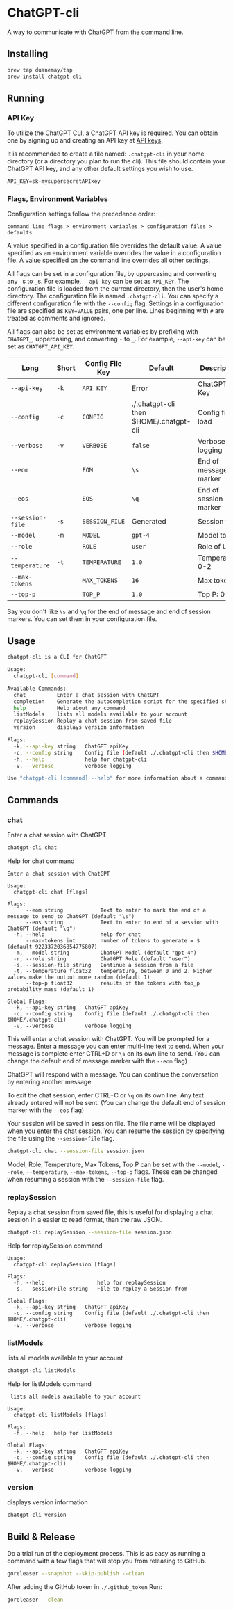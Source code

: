 # ChatGPT-cli

A way to communicate with ChatGPT from the command line.

## Installing 

```bash
brew tap duanemay/tap
brew install chatgpt-cli
```

## Running

### API Key
To utilize the ChatGPT CLI, a ChatGPT API key is required. You can obtain one by signing up and creating an API key at [API keys](https://platform.openai.com/account/api-keys).

It is recommended to create a file named: `.chatgpt-cli` in your home directory (or a directory you plan to run the cli). This file should contain your ChatGPT API key, and any other default settings you wish to use.

```env
API_KEY=sk-mysupersecretAPIkey
```

### Flags, Environment Variables

Configuration settings follow the precedence order: 
```
command line flags > environment variables > configuration files > defaults
```

A value specified in a configuration file overrides the default value.
A value specified as an environment variable overrides the value in a configuration file.
A value specified on the command line overrides all other settings. 


All flags can be set in a configuration file, by uppercasing and converting any `-`s to `_`s. For example, `--api-key` can be set as `API_KEY`.  The configuration file is loaded from the current directory, then the user's home directory. The configuration file is named `.chatgpt-cli`.
You can specify a different configuration file with the `--config` flag. Settings in a configuration file are specified as `KEY=VALUE` pairs, one per line. Lines beginning with `#` are treated as comments and ignored. 

All flags can also be set as environment variables by prefixing with `CHATGPT_`, uppercasing, and converting `-` to `_`. For example, `--api-key` can be set as `CHATGPT_API_KEY`. 


|  Long            | Short | Config File Key | Default                                | Description           |
|------------------|-------|-----------------|----------------------------------------|-----------------------|
| `--api-key`      | `-k`  | `API_KEY`       | Error                                  | ChatGPT API Key       |
| `--config`       | `-c`  | `CONFIG`        | ./.chatgpt-cli then $HOME/.chatgpt-cli | Config file to load   |
| `--verbose`      | `-v`  | `VERBOSE`       | `false`                                | Verbose logging       |
| `--eom`          |       | `EOM`           | `\s`                                   | End of message marker |
| `--eos`          |       | `EOS`           | `\q`                                   | End of session marker |
| `--session-file` | `-s`  | `SESSION_FILE`  | Generated                              | Session file          |
| `--model`        | `-m`  | `MODEL`         | `gpt-4`                                | Model to use          |
| `--role`         |       | `ROLE`          | `user`                                 | Role of User          |
| `--temperature`  | `-t`  | `TEMPERATURE`   | `1.0`                                  | Temperature: 0-2      |
| `--max-tokens`   |       | `MAX_TOKENS`    | `16`                                   | Max tokens            |
| `--top-p`        |       | `TOP_P`         | `1.0`                                  | Top P: 0-1            |

Say you don't like `\s` and `\q` for the end of message and end of session markers. You can set them in your configuration file.

## Usage

```bash
chatgpt-cli is a CLI for ChatGPT

Usage:
  chatgpt-cli [command]

Available Commands:
  chat          Enter a chat session with ChatGPT
  completion    Generate the autocompletion script for the specified shell
  help          Help about any command
  listModels    lists all models available to your account
  replaySession Replay a chat session from saved file
  version       displays version information

Flags:
  -k, --api-key string   ChatGPT apiKey
  -c, --config string    Config file (default ./.chatgpt-cli then $HOME/.chatgpt-cli)
  -h, --help             help for chatgpt-cli
  -v, --verbose          verbose logging

Use "chatgpt-cli [command] --help" for more information about a command.

```

## Commands

### chat

Enter a chat session with ChatGPT

```bash
chatgpt-cli chat 
```

Help for chat command
```
Enter a chat session with ChatGPT

Usage:
  chatgpt-cli chat [flags]

Flags:
      --eom string            Text to enter to mark the end of a message to send to ChatGPT (default "\s")
      --eos string            Text to enter to end of a session with ChatGPT (default "\q")
  -h, --help                  help for chat
      --max-tokens int        number of tokens to generate = $ (default 9223372036854775807)
  -m, --model string          ChatGPT Model (default "gpt-4")
  -r, --role string           ChatGPT Role (default "user")
  -s, --session-file string   Continue a session from a file
  -t, --temperature float32   temperature, between 0 and 2. Higher values make the output more random (default 1)
      --top-p float32         results of the tokens with top_p probability mass (default 1)

Global Flags:
  -k, --api-key string   ChatGPT apiKey
  -c, --config string    Config file (default ./.chatgpt-cli then $HOME/.chatgpt-cli)
  -v, --verbose          verbose logging
```

This will enter a chat session with ChatGPT. You will be prompted for a message. Enter a message you can enter multi-line text to send. When
your message is complete enter CTRL+D or `\s` on its own line to send. (You can change the default end of message marker with the `--eom` flag)

ChatGPT will respond with a message. You can continue the conversation by entering another message. 

To exit the chat session, enter CTRL+C or `\q` on its own line. Any text already entered will not be sent. (You can change the default end of session marker with the `--eos` flag)

Your session will be saved in session file. The file name will be displayed when you enter the chat session.
You can resume the session by specifying the file using the `--session-file` flag.

```bash
chatgpt-cli chat --session-file session.json
```

Model, Role, Temperature, Max Tokens, Top P can be set with the `--model`, `--role`, `--temperature`, `--max-tokens`, `--top-p` flags.
These can be changed when resuming a session with the `--session-file` flag.

### replaySession

Replay a chat session from saved file, this is useful for displaying a chat session in a easier to read format, than the raw JSON.

```bash
chatgpt-cli replaySession --session-file session.json
```

Help for replaySession command
```
Usage:
  chatgpt-cli replaySession [flags]

Flags:
  -h, --help                 help for replaySession
  -s, --sessionFile string   File to replay a Session from

Global Flags:
  -k, --api-key string   ChatGPT apiKey
  -c, --config string    Config file (default ./.chatgpt-cli then $HOME/.chatgpt-cli)
  -v, --verbose          verbose logging
```

### listModels  

lists all models available to your account

```bash
chatgpt-cli listModels
```

Help for listModels command
```
 lists all models available to your account

Usage:
  chatgpt-cli listModels [flags]

Flags:
  -h, --help   help for listModels

Global Flags:
  -k, --api-key string   ChatGPT apiKey
  -c, --config string    Config file (default ./.chatgpt-cli then $HOME/.chatgpt-cli)
  -v, --verbose          verbose logging
```

### version

displays version information

```bash
chatgpt-cli version
```

## Build & Release

Do a trial run of the deployment process. This is as easy as running a command with a few flags that will stop you from releasing to GitHub.

```bash
goreleaser --snapshot --skip-publish --clean
```

After adding the GitHub token in `./.github_token`
Run:
```bash
goreleaser --clean
```
